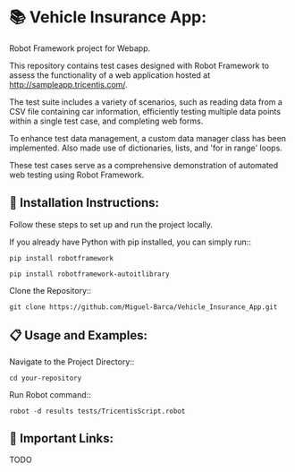 📚 Vehicle Insurance App:
===============


Robot Framework project for Webapp.

This repository contains test cases designed with Robot Framework to assess the functionality of a web application hosted at http://sampleapp.tricentis.com/. 

The test suite includes a variety of scenarios, such as reading data from a CSV file containing car information, efficiently testing multiple data points within a single test case, and completing web forms. 

To enhance test data management, a custom data manager class has been implemented. Also made use of dictionaries, lists, and 'for in range' loops. 

These test cases serve as a comprehensive demonstration of automated web testing using Robot Framework.



🚀 Installation Instructions:
------------
Follow these steps to set up and run the project locally.


If you already have Python with pip installed,
you can simply run::

    pip install robotframework

    pip install robotframework-autoitlibrary



Clone the Repository::

    git clone https://github.com/Miguel-Barca/Vehicle_Insurance_App.git

    
📋 Usage and Examples:
------------

Navigate to the Project Directory::

    cd your-repository 

Run Robot command::

    robot -d results tests/TricentisScript.robot 




🔗 Important Links:
------------
TODO
